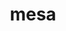 ---
title: "mesa"
layout: cache
categories: [package, develop]
meta: {"compilers": ["gcc@11.1.0", "gcc@11.4.0", "gcc@13.2.0", "gcc@9.4.0"], "num_specs": 162, "num_specs_by_stack": {"data-vis-sdk": 11, "e4s": 75, "e4s-neoverse_v1": 4, "e4s-power": 2, "e4s-rocm-external": 12, "gpu-tests": 26, "hep": 20, "ml-linux-x86_64-rocm": 12, "root": 162}, "oss": ["ubuntu20.04", "ubuntu22.04", "ubuntu24.04"], "platforms": ["linux"], "stacks": ["data-vis-sdk", "e4s", "e4s-neoverse_v1", "e4s-power", "e4s-rocm-external", "gpu-tests", "hep", "ml-linux-x86_64-rocm", "root"], "targets": ["neoverse_v1", "ppc64le", "x86_64_v3"], "versions": ["23.0.3", "23.3.6"]}
spec_details: [{"compiler": "gcc@11.1.0", "hash": "2dksmtqzoqvvlcnvwg6pcycxo4dpawed", "os": "ubuntu20.04", "platform": "linux", "size": "-", "stacks": ["data-vis-sdk", "root"], "target": "x86_64_v3", "variants": ["build_system=meson", "buildtype=release", "default_library:=shared", "+glx", "+llvm", "+opengl", "~opengles", "+osmesa", "~strip"], "versions": ["23.3.6"]}, {"compiler": "gcc@11.1.0", "hash": "2nfpmyorpywszcsb2agw4vjuqo5rw25h", "os": "ubuntu20.04", "platform": "linux", "size": "-", "stacks": ["gpu-tests", "root"], "target": "x86_64_v3", "variants": ["build_system=meson", "buildtype=release", "default_library:=shared", "+glx", "+llvm", "+opengl", "~opengles", "+osmesa", "~strip"], "versions": ["23.0.3"]}, {"compiler": "gcc@11.4.0", "hash": "2npkddomy5o4rzupnedbgs5v3d2wwvl2", "os": "ubuntu22.04", "platform": "linux", "size": "-", "stacks": ["e4s-neoverse_v1", "root"], "target": "neoverse_v1", "variants": ["build_system=meson", "buildtype=release", "default_library:=shared", "+glx", "+llvm", "+opengl", "~opengles", "+osmesa", "~strip"], "versions": ["23.3.6"]}, {"compiler": "gcc@11.4.0", "hash": "2ri6boo5fe3g7csswwkenhifaevzaxet", "os": "ubuntu22.04", "platform": "linux", "size": "-", "stacks": ["hep", "root"], "target": "x86_64_v3", "variants": ["build_system=meson", "buildtype=release", "default_library:=shared", "+glx", "+llvm", "+opengl", "~opengles", "+osmesa", "~strip"], "versions": ["23.3.6"]}, {"compiler": "gcc@11.4.0", "hash": "2uoocgmvlm5sbstsi5qc7uhuzbn7hwqj", "os": "ubuntu22.04", "platform": "linux", "size": "-", "stacks": ["e4s", "root"], "target": "x86_64_v3", "variants": ["build_system=meson", "buildtype=release", "default_library:=shared", "+glx", "+llvm", "+opengl", "~opengles", "+osmesa", "~strip"], "versions": ["23.3.6"]}, {"compiler": "gcc@11.4.0", "hash": "2vkofgsv2475otpqvap3yjjy23tnbvvq", "os": "ubuntu22.04", "platform": "linux", "size": "-", "stacks": ["e4s-neoverse_v1", "root"], "target": "neoverse_v1", "variants": ["build_system=meson", "buildtype=release", "default_library:=shared", "+glx", "+llvm", "+opengl", "~opengles", "+osmesa", "~strip"], "versions": ["23.3.6"]}, {"compiler": "gcc@11.4.0", "hash": "35xzharfhqupcwjdcq7n3p7g7kslo3ei", "os": "ubuntu22.04", "platform": "linux", "size": "-", "stacks": ["e4s", "root"], "target": "x86_64_v3", "variants": ["build_system=meson", "buildtype=release", "default_library:=shared", "+glx", "+llvm", "+opengl", "~opengles", "+osmesa", "~strip"], "versions": ["23.3.6"]}, {"compiler": "gcc@13.2.0", "hash": "3axen3fh53gxbr3oisukbvlqqmspe3yw", "os": "ubuntu24.04", "platform": "linux", "size": "-", "stacks": ["ml-linux-x86_64-rocm", "root"], "target": "x86_64_v3", "variants": ["build_system=meson", "buildtype=release", "default_library:=shared", "+glx", "+llvm", "+opengl", "~opengles", "+osmesa", "~strip"], "versions": ["23.3.6"]}, {"compiler": "gcc@11.4.0", "hash": "3b4ecsecwvalpz2hbhpg5rgpvrqdafib", "os": "ubuntu22.04", "platform": "linux", "size": "-", "stacks": ["e4s", "root"], "target": "x86_64_v3", "variants": ["build_system=meson", "buildtype=release", "default_library:=shared", "+glx", "+llvm", "+opengl", "~opengles", "+osmesa", "~strip"], "versions": ["23.3.6"]}, {"compiler": "gcc@11.4.0", "hash": "3gunzm3oqywhc5d4yaypr4dnoeaff7au", "os": "ubuntu22.04", "platform": "linux", "size": "-", "stacks": ["e4s-rocm-external", "root"], "target": "x86_64_v3", "variants": ["build_system=meson", "buildtype=release", "default_library:=shared", "+glx", "+llvm", "+opengl", "~opengles", "+osmesa", "~strip"], "versions": ["23.3.6"]}, {"compiler": "gcc@11.4.0", "hash": "3r7drrvy7t53ugp5uqn32biii37rulnf", "os": "ubuntu22.04", "platform": "linux", "size": "-", "stacks": ["e4s", "root"], "target": "x86_64_v3", "variants": ["build_system=meson", "buildtype=release", "default_library:=shared", "+glx", "+llvm", "+opengl", "~opengles", "+osmesa", "~strip"], "versions": ["23.3.6"]}, {"compiler": "gcc@11.4.0", "hash": "3ukioaucnmx74z3ypmtw343zjuns7f55", "os": "ubuntu22.04", "platform": "linux", "size": "-", "stacks": ["e4s", "root"], "target": "x86_64_v3", "variants": ["build_system=meson", "buildtype=release", "default_library:=shared", "+glx", "+llvm", "+opengl", "~opengles", "+osmesa", "~strip"], "versions": ["23.3.6"]}, {"compiler": "gcc@11.4.0", "hash": "3wyywkmqkirw4vxukkn7h5azefw3nhap", "os": "ubuntu22.04", "platform": "linux", "size": "-", "stacks": ["e4s", "root"], "target": "x86_64_v3", "variants": ["build_system=meson", "buildtype=release", "default_library:=shared", "+glx", "+llvm", "+opengl", "~opengles", "+osmesa", "~strip"], "versions": ["23.3.6"]}, {"compiler": "gcc@11.1.0", "hash": "4aoxnvv5jg75udueq4puhrb4qcfexl62", "os": "ubuntu20.04", "platform": "linux", "size": "-", "stacks": ["data-vis-sdk", "root"], "target": "x86_64_v3", "variants": ["build_system=meson", "buildtype=release", "default_library:=shared", "+glx", "+llvm", "+opengl", "~opengles", "+osmesa", "~strip"], "versions": ["23.3.6"]}, {"compiler": "gcc@11.4.0", "hash": "4gmonm5ipa6zdhzyx6ulyohekqfv3mjx", "os": "ubuntu22.04", "platform": "linux", "size": "-", "stacks": ["e4s", "root"], "target": "x86_64_v3", "variants": ["build_system=meson", "buildtype=release", "default_library:=shared", "+glx", "+llvm", "+opengl", "~opengles", "+osmesa", "~strip"], "versions": ["23.3.6"]}, {"compiler": "gcc@11.1.0", "hash": "4hx6uratocx57avsztrkczr4rz4qe3g7", "os": "ubuntu20.04", "platform": "linux", "size": "-", "stacks": ["gpu-tests", "root"], "target": "x86_64_v3", "variants": ["build_system=meson", "buildtype=release", "default_library:=shared", "+glx", "+llvm", "+opengl", "~opengles", "+osmesa", "~strip"], "versions": ["23.0.3"]}, {"compiler": "gcc@13.2.0", "hash": "4ka5cclxgzhnlcjhezjxndvxmnrgpp6k", "os": "ubuntu24.04", "platform": "linux", "size": "-", "stacks": ["ml-linux-x86_64-rocm", "root"], "target": "x86_64_v3", "variants": ["build_system=meson", "buildtype=release", "default_library:=shared", "+glx", "+llvm", "+opengl", "~opengles", "+osmesa", "~strip"], "versions": ["23.3.6"]}, {"compiler": "gcc@11.1.0", "hash": "4t3p5jhoy7n5b2pkyachxuk6ac3kwuxw", "os": "ubuntu20.04", "platform": "linux", "size": "-", "stacks": ["data-vis-sdk", "root"], "target": "x86_64_v3", "variants": ["build_system=meson", "buildtype=release", "default_library:=shared", "+glx", "+llvm", "+opengl", "~opengles", "+osmesa", "~strip"], "versions": ["23.3.6"]}, {"compiler": "gcc@11.4.0", "hash": "4yu3qst4ki4selsza6oza6j4vkkwidpt", "os": "ubuntu22.04", "platform": "linux", "size": "-", "stacks": ["hep", "root"], "target": "x86_64_v3", "variants": ["build_system=meson", "buildtype=release", "default_library:=shared", "+glx", "+llvm", "+opengl", "~opengles", "+osmesa", "~strip"], "versions": ["23.3.6"]}, {"compiler": "gcc@13.2.0", "hash": "5564d3tgnisjs65mujtzyhhngygrajy5", "os": "ubuntu24.04", "platform": "linux", "size": "-", "stacks": ["ml-linux-x86_64-rocm", "root"], "target": "x86_64_v3", "variants": ["build_system=meson", "buildtype=release", "default_library:=shared", "+glx", "+llvm", "+opengl", "~opengles", "+osmesa", "~strip"], "versions": ["23.3.6"]}, {"compiler": "gcc@11.4.0", "hash": "56xfvmtm4bc4xa3lttdih3yxovhffk6n", "os": "ubuntu22.04", "platform": "linux", "size": "-", "stacks": ["hep", "root"], "target": "x86_64_v3", "variants": ["build_system=meson", "buildtype=release", "default_library:=shared", "+glx", "+llvm", "+opengl", "~opengles", "+osmesa", "~strip"], "versions": ["23.3.6"]}, {"compiler": "gcc@13.2.0", "hash": "63n4pv2ul6m2j4wv3jqhgxok6xkfmryw", "os": "ubuntu24.04", "platform": "linux", "size": "-", "stacks": ["ml-linux-x86_64-rocm", "root"], "target": "x86_64_v3", "variants": ["build_system=meson", "buildtype=release", "default_library:=shared", "+glx", "+llvm", "+opengl", "~opengles", "+osmesa", "~strip"], "versions": ["23.3.6"]}, {"compiler": "gcc@11.4.0", "hash": "6a2p53tedx56ohrs45em6n4dxuirgq7l", "os": "ubuntu22.04", "platform": "linux", "size": "-", "stacks": ["e4s", "root"], "target": "x86_64_v3", "variants": ["build_system=meson", "buildtype=release", "default_library:=shared", "+glx", "+llvm", "+opengl", "~opengles", "+osmesa", "~strip"], "versions": ["23.3.6"]}, {"compiler": "gcc@11.4.0", "hash": "6ixvvc6uuk7nmd5jdvt7lknltqwfav55", "os": "ubuntu22.04", "platform": "linux", "size": "-", "stacks": ["e4s", "root"], "target": "x86_64_v3", "variants": ["build_system=meson", "buildtype=release", "default_library:=shared", "+glx", "+llvm", "+opengl", "~opengles", "+osmesa", "~strip"], "versions": ["23.3.6"]}, {"compiler": "gcc@11.1.0", "hash": "6vs6equsj4smm24a236sdu5bjx4esiqy", "os": "ubuntu20.04", "platform": "linux", "size": "-", "stacks": ["gpu-tests", "root"], "target": "x86_64_v3", "variants": ["build_system=meson", "buildtype=release", "default_library:=shared", "+glx", "+llvm", "+opengl", "~opengles", "+osmesa", "~strip"], "versions": ["23.0.3"]}, {"compiler": "gcc@11.4.0", "hash": "6yh3mabcw632s7ncszfpvnns7a2klopw", "os": "ubuntu22.04", "platform": "linux", "size": "-", "stacks": ["e4s-rocm-external", "root"], "target": "x86_64_v3", "variants": ["build_system=meson", "buildtype=release", "default_library:=shared", "+glx", "+llvm", "+opengl", "~opengles", "+osmesa", "~strip"], "versions": ["23.3.6"]}, {"compiler": "gcc@11.4.0", "hash": "75aebvzfbfumejzzm3crd52l6mbzbsou", "os": "ubuntu22.04", "platform": "linux", "size": "-", "stacks": ["e4s", "root"], "target": "x86_64_v3", "variants": ["build_system=meson", "buildtype=release", "default_library:=shared", "+glx", "+llvm", "+opengl", "~opengles", "+osmesa", "~strip"], "versions": ["23.3.6"]}, {"compiler": "gcc@11.4.0", "hash": "7dwip3jou4bumv5hjpntgdubcasgezj6", "os": "ubuntu22.04", "platform": "linux", "size": "-", "stacks": ["e4s", "root"], "target": "x86_64_v3", "variants": ["build_system=meson", "buildtype=release", "default_library:=shared", "+glx", "+llvm", "+opengl", "~opengles", "+osmesa", "~strip"], "versions": ["23.3.6"]}, {"compiler": "gcc@11.4.0", "hash": "7hggvro43swvit72mdavnurat3r4l4oj", "os": "ubuntu22.04", "platform": "linux", "size": "-", "stacks": ["e4s", "root"], "target": "x86_64_v3", "variants": ["build_system=meson", "buildtype=release", "default_library:=shared", "+glx", "+llvm", "+opengl", "~opengles", "+osmesa", "~strip"], "versions": ["23.3.6"]}, {"compiler": "gcc@11.4.0", "hash": "7le5iborfgvkw2jdsb5uisjkutjwszjf", "os": "ubuntu22.04", "platform": "linux", "size": "-", "stacks": ["e4s", "root"], "target": "x86_64_v3", "variants": ["build_system=meson", "buildtype=release", "default_library:=shared", "+glx", "+llvm", "+opengl", "~opengles", "+osmesa", "~strip"], "versions": ["23.3.6"]}, {"compiler": "gcc@11.4.0", "hash": "7m5szckntshlgp7ofpapqnsdoatq2fph", "os": "ubuntu22.04", "platform": "linux", "size": "-", "stacks": ["e4s", "root"], "target": "x86_64_v3", "variants": ["build_system=meson", "buildtype=release", "default_library:=shared", "+glx", "+llvm", "+opengl", "~opengles", "+osmesa", "~strip"], "versions": ["23.3.6"]}, {"compiler": "gcc@11.4.0", "hash": "7m6l4znbz65j23f6v363mxvt4h4uw6ta", "os": "ubuntu22.04", "platform": "linux", "size": "-", "stacks": ["e4s", "root"], "target": "x86_64_v3", "variants": ["build_system=meson", "buildtype=release", "default_library:=shared", "+glx", "+llvm", "+opengl", "~opengles", "+osmesa", "~strip"], "versions": ["23.3.6"]}, {"compiler": "gcc@11.4.0", "hash": "a4t4up6pwwajrz2me2pmlvrkd4lcslp4", "os": "ubuntu22.04", "platform": "linux", "size": "-", "stacks": ["e4s", "root"], "target": "x86_64_v3", "variants": ["build_system=meson", "buildtype=release", "default_library:=shared", "+glx", "+llvm", "+opengl", "~opengles", "+osmesa", "~strip"], "versions": ["23.3.6"]}, {"compiler": "gcc@11.1.0", "hash": "adhybw3plnr5apzlykl7cduhj3bmo7fu", "os": "ubuntu20.04", "platform": "linux", "size": "-", "stacks": ["gpu-tests", "root"], "target": "x86_64_v3", "variants": ["build_system=meson", "buildtype=release", "default_library:=shared", "+glx", "+llvm", "+opengl", "~opengles", "+osmesa", "~strip"], "versions": ["23.0.3"]}, {"compiler": "gcc@11.4.0", "hash": "awktolxa4sh6cbccw4zct7zlr2t7wtqe", "os": "ubuntu22.04", "platform": "linux", "size": "-", "stacks": ["e4s", "root"], "target": "x86_64_v3", "variants": ["build_system=meson", "buildtype=release", "default_library:=shared", "+glx", "+llvm", "+opengl", "~opengles", "+osmesa", "~strip"], "versions": ["23.3.6"]}, {"compiler": "gcc@11.4.0", "hash": "axae43ehzrzsp5bazvyc3vjfvzmb3nz6", "os": "ubuntu22.04", "platform": "linux", "size": "-", "stacks": ["e4s", "root"], "target": "x86_64_v3", "variants": ["build_system=meson", "buildtype=release", "default_library:=shared", "+glx", "+llvm", "+opengl", "~opengles", "+osmesa", "~strip"], "versions": ["23.3.6"]}, {"compiler": "gcc@11.4.0", "hash": "bkt66xqwvea57bdcbdbr4lyaumhjzl7q", "os": "ubuntu22.04", "platform": "linux", "size": "-", "stacks": ["e4s", "root"], "target": "x86_64_v3", "variants": ["build_system=meson", "buildtype=release", "default_library:=shared", "+glx", "+llvm", "+opengl", "~opengles", "+osmesa", "~strip"], "versions": ["23.3.6"]}, {"compiler": "gcc@11.4.0", "hash": "bqluo4xiabl5qre7rqo5ciebmg2m2pkz", "os": "ubuntu22.04", "platform": "linux", "size": "-", "stacks": ["hep", "root"], "target": "x86_64_v3", "variants": ["build_system=meson", "buildtype=release", "default_library:=shared", "+glx", "+llvm", "+opengl", "~opengles", "+osmesa", "~strip"], "versions": ["23.3.6"]}, {"compiler": "gcc@11.4.0", "hash": "bvw7mj2nnezv2vqpk63emcfezneitz2q", "os": "ubuntu22.04", "platform": "linux", "size": "-", "stacks": ["hep", "root"], "target": "x86_64_v3", "variants": ["build_system=meson", "buildtype=release", "default_library:=shared", "+glx", "+llvm", "+opengl", "~opengles", "+osmesa", "~strip"], "versions": ["23.3.6"]}, {"compiler": "gcc@11.4.0", "hash": "c5vabon3y3kuuiv5hkozgjiwlwwcoj6a", "os": "ubuntu22.04", "platform": "linux", "size": "-", "stacks": ["e4s", "root"], "target": "x86_64_v3", "variants": ["build_system=meson", "buildtype=release", "default_library:=shared", "+glx", "+llvm", "+opengl", "~opengles", "+osmesa", "~strip"], "versions": ["23.3.6"]}, {"compiler": "gcc@11.4.0", "hash": "crg3niehvznj5bjmi3zoizaljya532pm", "os": "ubuntu22.04", "platform": "linux", "size": "-", "stacks": ["hep", "root"], "target": "x86_64_v3", "variants": ["build_system=meson", "buildtype=release", "default_library:=shared", "+glx", "+llvm", "+opengl", "~opengles", "+osmesa", "~strip"], "versions": ["23.3.6"]}, {"compiler": "gcc@11.4.0", "hash": "cvioidaenbvezq2vtlhif6ruymxhlcrq", "os": "ubuntu22.04", "platform": "linux", "size": "-", "stacks": ["e4s", "root"], "target": "x86_64_v3", "variants": ["build_system=meson", "buildtype=release", "default_library:=shared", "+glx", "+llvm", "+opengl", "~opengles", "+osmesa", "~strip"], "versions": ["23.3.6"]}, {"compiler": "gcc@11.4.0", "hash": "czc6xmuob5tdoqtbjb4h3hwaprnultqr", "os": "ubuntu22.04", "platform": "linux", "size": "-", "stacks": ["e4s", "root"], "target": "x86_64_v3", "variants": ["build_system=meson", "buildtype=release", "default_library:=shared", "+glx", "+llvm", "+opengl", "~opengles", "+osmesa", "~strip"], "versions": ["23.3.6"]}, {"compiler": "gcc@9.4.0", "hash": "d5cgdpjm4esjveyi3wrrpij55demf5vv", "os": "ubuntu20.04", "platform": "linux", "size": "-", "stacks": ["e4s-power", "root"], "target": "ppc64le", "variants": ["build_system=meson", "buildtype=release", "default_library:=shared", "+glx", "+llvm", "+opengl", "~opengles", "+osmesa", "~strip"], "versions": ["23.3.6"]}, {"compiler": "gcc@11.4.0", "hash": "d6ebpkn4mlz43d64jlx53didqde2og7q", "os": "ubuntu22.04", "platform": "linux", "size": "-", "stacks": ["e4s", "root"], "target": "x86_64_v3", "variants": ["build_system=meson", "buildtype=release", "default_library:=shared", "+glx", "+llvm", "+opengl", "~opengles", "+osmesa", "~strip"], "versions": ["23.3.6"]}, {"compiler": "gcc@11.1.0", "hash": "d7p2ktrcskjxwj2kji7hdwhkpjl6huzo", "os": "ubuntu20.04", "platform": "linux", "size": "-", "stacks": ["gpu-tests", "root"], "target": "x86_64_v3", "variants": ["build_system=meson", "buildtype=release", "default_library:=shared", "+glx", "+llvm", "+opengl", "~opengles", "+osmesa", "~strip"], "versions": ["23.0.3"]}, {"compiler": "gcc@11.4.0", "hash": "dc47ktsgtux3z4zio3xou6bxuncwmokx", "os": "ubuntu22.04", "platform": "linux", "size": "-", "stacks": ["e4s", "root"], "target": "x86_64_v3", "variants": ["build_system=meson", "buildtype=release", "default_library:=shared", "+glx", "+llvm", "+opengl", "~opengles", "+osmesa", "~strip"], "versions": ["23.3.6"]}, {"compiler": "gcc@11.4.0", "hash": "djrmemhe654wz5zu2qjmcdphheohid2a", "os": "ubuntu22.04", "platform": "linux", "size": "-", "stacks": ["hep", "root"], "target": "x86_64_v3", "variants": ["build_system=meson", "buildtype=release", "default_library:=shared", "+glx", "+llvm", "+opengl", "~opengles", "+osmesa", "~strip"], "versions": ["23.3.6"]}, {"compiler": "gcc@11.4.0", "hash": "dkdmdm4bbmm4svmm3porxd7s3cy7grwo", "os": "ubuntu22.04", "platform": "linux", "size": "-", "stacks": ["e4s", "root"], "target": "x86_64_v3", "variants": ["build_system=meson", "buildtype=release", "default_library:=shared", "+glx", "+llvm", "+opengl", "~opengles", "+osmesa", "~strip"], "versions": ["23.3.6"]}, {"compiler": "gcc@11.4.0", "hash": "dnzktfm7jy2cgeykb7hnrnoxrlccavvr", "os": "ubuntu22.04", "platform": "linux", "size": "-", "stacks": ["e4s", "root"], "target": "x86_64_v3", "variants": ["build_system=meson", "buildtype=release", "default_library:=shared", "+glx", "+llvm", "+opengl", "~opengles", "+osmesa", "~strip"], "versions": ["23.3.6"]}, {"compiler": "gcc@11.4.0", "hash": "dz3kmltdrqbldieqyisiogwjd7i76mha", "os": "ubuntu22.04", "platform": "linux", "size": "-", "stacks": ["hep", "root"], "target": "x86_64_v3", "variants": ["build_system=meson", "buildtype=release", "default_library:=shared", "+glx", "+llvm", "+opengl", "~opengles", "+osmesa", "~strip"], "versions": ["23.3.6"]}, {"compiler": "gcc@11.1.0", "hash": "e5ewbsdg4im7etu6uw3sr47xwtw3lpgh", "os": "ubuntu20.04", "platform": "linux", "size": "-", "stacks": ["gpu-tests", "root"], "target": "x86_64_v3", "variants": ["build_system=meson", "buildtype=release", "default_library:=shared", "+glx", "+llvm", "+opengl", "~opengles", "+osmesa", "~strip"], "versions": ["23.0.3"]}, {"compiler": "gcc@11.1.0", "hash": "ebweirz42ufuax5sbp4ywohotxpfeufs", "os": "ubuntu20.04", "platform": "linux", "size": "-", "stacks": ["gpu-tests", "root"], "target": "x86_64_v3", "variants": ["build_system=meson", "buildtype=release", "default_library:=shared", "+glx", "+llvm", "+opengl", "~opengles", "+osmesa", "~strip"], "versions": ["23.0.3"]}, {"compiler": "gcc@11.4.0", "hash": "eiomswdstd6mufyfqpv4bmvqjwpte74u", "os": "ubuntu22.04", "platform": "linux", "size": "-", "stacks": ["hep", "root"], "target": "x86_64_v3", "variants": ["build_system=meson", "buildtype=release", "default_library:=shared", "+glx", "+llvm", "+opengl", "~opengles", "+osmesa", "~strip"], "versions": ["23.3.6"]}, {"compiler": "gcc@11.4.0", "hash": "erdtiao2ppn7kgwya7f5kfl3igxg263p", "os": "ubuntu22.04", "platform": "linux", "size": "-", "stacks": ["hep", "root"], "target": "x86_64_v3", "variants": ["build_system=meson", "buildtype=release", "default_library:=shared", "+glx", "+llvm", "+opengl", "~opengles", "+osmesa", "~strip"], "versions": ["23.3.6"]}, {"compiler": "gcc@11.1.0", "hash": "fal3bns7ooks6spbg6ogvunmpaj6tfkv", "os": "ubuntu20.04", "platform": "linux", "size": "-", "stacks": ["gpu-tests", "root"], "target": "x86_64_v3", "variants": ["build_system=meson", "buildtype=release", "default_library:=shared", "+glx", "+llvm", "+opengl", "~opengles", "+osmesa", "~strip"], "versions": ["23.0.3"]}, {"compiler": "gcc@11.4.0", "hash": "fu25ebii4vrm2mtj46bremgzathpixj2", "os": "ubuntu22.04", "platform": "linux", "size": "-", "stacks": ["e4s", "root"], "target": "x86_64_v3", "variants": ["build_system=meson", "buildtype=release", "default_library:=shared", "+glx", "+llvm", "+opengl", "~opengles", "+osmesa", "~strip"], "versions": ["23.3.6"]}, {"compiler": "gcc@11.4.0", "hash": "fxey776ezblyb7o7jrlrl5lh33dyp3lw", "os": "ubuntu22.04", "platform": "linux", "size": "-", "stacks": ["hep", "root"], "target": "x86_64_v3", "variants": ["build_system=meson", "buildtype=release", "default_library:=shared", "+glx", "+llvm", "+opengl", "~opengles", "+osmesa", "~strip"], "versions": ["23.3.6"]}, {"compiler": "gcc@11.4.0", "hash": "fxfkemuih56crkxtohtuwrjgw6r7los2", "os": "ubuntu22.04", "platform": "linux", "size": "-", "stacks": ["e4s", "root"], "target": "x86_64_v3", "variants": ["build_system=meson", "buildtype=release", "default_library:=shared", "+glx", "+llvm", "+opengl", "~opengles", "+osmesa", "~strip"], "versions": ["23.3.6"]}, {"compiler": "gcc@11.1.0", "hash": "gmg2i5vqvwkkkn5vzdofknroffgo7cy2", "os": "ubuntu20.04", "platform": "linux", "size": "-", "stacks": ["gpu-tests", "root"], "target": "x86_64_v3", "variants": ["build_system=meson", "buildtype=release", "default_library:=shared", "+glx", "+llvm", "+opengl", "~opengles", "+osmesa", "~strip"], "versions": ["23.0.3"]}, {"compiler": "gcc@11.4.0", "hash": "gnen3ccplcoivgosltkfiu6kgtaigz7n", "os": "ubuntu22.04", "platform": "linux", "size": "-", "stacks": ["e4s", "root"], "target": "x86_64_v3", "variants": ["build_system=meson", "buildtype=release", "default_library:=shared", "+glx", "+llvm", "+opengl", "~opengles", "+osmesa", "~strip"], "versions": ["23.3.6"]}, {"compiler": "gcc@11.4.0", "hash": "hcqollvws7dfj6i2wrn5zfp2zuvyhbm4", "os": "ubuntu22.04", "platform": "linux", "size": "-", "stacks": ["e4s", "root"], "target": "x86_64_v3", "variants": ["build_system=meson", "buildtype=release", "default_library:=shared", "+glx", "+llvm", "+opengl", "~opengles", "+osmesa", "~strip"], "versions": ["23.3.6"]}, {"compiler": "gcc@11.4.0", "hash": "hdanw6fxyrfbqg6ounmgjl3ko6ee7unn", "os": "ubuntu22.04", "platform": "linux", "size": "-", "stacks": ["e4s", "root"], "target": "x86_64_v3", "variants": ["build_system=meson", "buildtype=release", "default_library:=shared", "+glx", "+llvm", "+opengl", "~opengles", "+osmesa", "~strip"], "versions": ["23.3.6"]}, {"compiler": "gcc@11.4.0", "hash": "hghjwev3qupgpiotc6y57uozpouewerz", "os": "ubuntu22.04", "platform": "linux", "size": "-", "stacks": ["e4s", "root"], "target": "x86_64_v3", "variants": ["build_system=meson", "buildtype=release", "default_library:=shared", "+glx", "+llvm", "+opengl", "~opengles", "+osmesa", "~strip"], "versions": ["23.3.6"]}, {"compiler": "gcc@11.1.0", "hash": "hhhrvmobrmnxjafiwtyl5ycutrudv6jy", "os": "ubuntu20.04", "platform": "linux", "size": "-", "stacks": ["data-vis-sdk", "root"], "target": "x86_64_v3", "variants": ["build_system=meson", "buildtype=release", "default_library:=shared", "+glx", "+llvm", "+opengl", "~opengles", "+osmesa", "~strip"], "versions": ["23.3.6"]}, {"compiler": "gcc@11.4.0", "hash": "hksfdk6u7l5ckzzi6vzlddzos6637nf6", "os": "ubuntu22.04", "platform": "linux", "size": "-", "stacks": ["e4s", "root"], "target": "x86_64_v3", "variants": ["build_system=meson", "buildtype=release", "default_library:=shared", "+glx", "+llvm", "+opengl", "~opengles", "+osmesa", "~strip"], "versions": ["23.3.6"]}, {"compiler": "gcc@13.2.0", "hash": "hxfimfwoi775xeplhumxhnvtq3frxrj7", "os": "ubuntu24.04", "platform": "linux", "size": "-", "stacks": ["ml-linux-x86_64-rocm", "root"], "target": "x86_64_v3", "variants": ["build_system=meson", "buildtype=release", "default_library:=shared", "+glx", "+llvm", "+opengl", "~opengles", "+osmesa", "~strip"], "versions": ["23.3.6"]}, {"compiler": "gcc@11.1.0", "hash": "hzxkvlc7kespohomdcfvouzo4aemtgdy", "os": "ubuntu20.04", "platform": "linux", "size": "-", "stacks": ["gpu-tests", "root"], "target": "x86_64_v3", "variants": ["build_system=meson", "buildtype=release", "default_library:=shared", "+glx", "+llvm", "+opengl", "~opengles", "+osmesa", "~strip"], "versions": ["23.0.3"]}, {"compiler": "gcc@13.2.0", "hash": "i7vmvbhs2qzfjdgwoizsxlujqx35k2ol", "os": "ubuntu24.04", "platform": "linux", "size": "-", "stacks": ["ml-linux-x86_64-rocm", "root"], "target": "x86_64_v3", "variants": ["build_system=meson", "buildtype=release", "default_library:=shared", "+glx", "+llvm", "+opengl", "~opengles", "+osmesa", "~strip"], "versions": ["23.3.6"]}, {"compiler": "gcc@11.1.0", "hash": "ielmcfpsyas43a47cq3w3dwncg2bsank", "os": "ubuntu20.04", "platform": "linux", "size": "-", "stacks": ["data-vis-sdk", "root"], "target": "x86_64_v3", "variants": ["build_system=meson", "buildtype=release", "default_library:=shared", "+glx", "+llvm", "+opengl", "~opengles", "+osmesa", "~strip"], "versions": ["23.3.6"]}, {"compiler": "gcc@11.4.0", "hash": "ifmuciw44eyj6dcl3ersop6nyur4kf4l", "os": "ubuntu22.04", "platform": "linux", "size": "-", "stacks": ["e4s-rocm-external", "root"], "target": "x86_64_v3", "variants": ["build_system=meson", "buildtype=release", "default_library:=shared", "+glx", "+llvm", "+opengl", "~opengles", "+osmesa", "~strip"], "versions": ["23.3.6"]}, {"compiler": "gcc@11.4.0", "hash": "ifr2uah5wncclpyp3fdbpeczyr5pw6u5", "os": "ubuntu22.04", "platform": "linux", "size": "-", "stacks": ["e4s", "root"], "target": "x86_64_v3", "variants": ["build_system=meson", "buildtype=release", "default_library:=shared", "+glx", "+llvm", "+opengl", "~opengles", "+osmesa", "~strip"], "versions": ["23.3.6"]}, {"compiler": "gcc@11.4.0", "hash": "ih6ewwr55vjslwn5yxo6rlv2qwel56gq", "os": "ubuntu22.04", "platform": "linux", "size": "-", "stacks": ["e4s", "root"], "target": "x86_64_v3", "variants": ["build_system=meson", "buildtype=release", "default_library:=shared", "+glx", "+llvm", "+opengl", "~opengles", "+osmesa", "~strip"], "versions": ["23.3.6"]}, {"compiler": "gcc@11.4.0", "hash": "iq4dxv7p5tngppgfznkiel7daxc7ua5k", "os": "ubuntu22.04", "platform": "linux", "size": "-", "stacks": ["hep", "root"], "target": "x86_64_v3", "variants": ["build_system=meson", "buildtype=release", "default_library:=shared", "+glx", "+llvm", "+opengl", "~opengles", "+osmesa", "~strip"], "versions": ["23.3.6"]}, {"compiler": "gcc@11.4.0", "hash": "iz7mejgv34w6f4rgvhhybz2xnmawgcej", "os": "ubuntu22.04", "platform": "linux", "size": "-", "stacks": ["e4s", "root"], "target": "x86_64_v3", "variants": ["build_system=meson", "buildtype=release", "default_library:=shared", "+glx", "+llvm", "+opengl", "~opengles", "+osmesa", "~strip"], "versions": ["23.3.6"]}, {"compiler": "gcc@11.1.0", "hash": "j2eoojwbpqpq5vfhu3zqi6lrkpd6hams", "os": "ubuntu20.04", "platform": "linux", "size": "-", "stacks": ["gpu-tests", "root"], "target": "x86_64_v3", "variants": ["build_system=meson", "buildtype=release", "default_library:=shared", "+glx", "+llvm", "+opengl", "~opengles", "+osmesa", "~strip"], "versions": ["23.0.3"]}, {"compiler": "gcc@11.4.0", "hash": "jb2wm63rukqp3xtcecfh4i3y2ufsd2u6", "os": "ubuntu22.04", "platform": "linux", "size": "-", "stacks": ["hep", "root"], "target": "x86_64_v3", "variants": ["build_system=meson", "buildtype=release", "default_library:=shared", "+glx", "+llvm", "+opengl", "~opengles", "+osmesa", "~strip"], "versions": ["23.3.6"]}, {"compiler": "gcc@11.4.0", "hash": "jewlhbar4a3r4rekhct6vpjbujgmowmq", "os": "ubuntu22.04", "platform": "linux", "size": "-", "stacks": ["e4s", "root"], "target": "x86_64_v3", "variants": ["build_system=meson", "buildtype=release", "default_library:=shared", "+glx", "+llvm", "+opengl", "~opengles", "+osmesa", "~strip"], "versions": ["23.3.6"]}, {"compiler": "gcc@13.2.0", "hash": "jgeis65r2h4cisiimle3oz7fupzr6duz", "os": "ubuntu24.04", "platform": "linux", "size": "-", "stacks": ["ml-linux-x86_64-rocm", "root"], "target": "x86_64_v3", "variants": ["build_system=meson", "buildtype=release", "default_library:=shared", "+glx", "+llvm", "+opengl", "~opengles", "+osmesa", "~strip"], "versions": ["23.3.6"]}, {"compiler": "gcc@11.4.0", "hash": "jhijeozj4shon4z7jrukydx6vur5poyy", "os": "ubuntu22.04", "platform": "linux", "size": "-", "stacks": ["hep", "root"], "target": "x86_64_v3", "variants": ["build_system=meson", "buildtype=release", "default_library:=shared", "+glx", "+llvm", "+opengl", "~opengles", "+osmesa", "~strip"], "versions": ["23.3.6"]}, {"compiler": "gcc@11.4.0", "hash": "jz554qvunrrz23imvptdx2eknbyg3bd6", "os": "ubuntu22.04", "platform": "linux", "size": "-", "stacks": ["e4s", "root"], "target": "x86_64_v3", "variants": ["build_system=meson", "buildtype=release", "default_library:=shared", "+glx", "+llvm", "+opengl", "~opengles", "+osmesa", "~strip"], "versions": ["23.3.6"]}, {"compiler": "gcc@11.4.0", "hash": "kjzknw4cnl7ahsbet2o4l4ztpymudrvh", "os": "ubuntu22.04", "platform": "linux", "size": "-", "stacks": ["e4s", "root"], "target": "x86_64_v3", "variants": ["build_system=meson", "buildtype=release", "default_library:=shared", "+glx", "+llvm", "+opengl", "~opengles", "+osmesa", "~strip"], "versions": ["23.3.6"]}, {"compiler": "gcc@13.2.0", "hash": "knjiy66ufkvi3dmihrtq44zbgax5gjmi", "os": "ubuntu24.04", "platform": "linux", "size": "-", "stacks": ["ml-linux-x86_64-rocm", "root"], "target": "x86_64_v3", "variants": ["build_system=meson", "buildtype=release", "default_library:=shared", "+glx", "+llvm", "+opengl", "~opengles", "+osmesa", "~strip"], "versions": ["23.3.6"]}, {"compiler": "gcc@9.4.0", "hash": "ku2nlaxzvczvge47mvwxgl6mqc3qzde5", "os": "ubuntu20.04", "platform": "linux", "size": "-", "stacks": ["e4s-power", "root"], "target": "ppc64le", "variants": ["build_system=meson", "buildtype=release", "default_library:=shared", "+glx", "+llvm", "+opengl", "~opengles", "+osmesa", "~strip"], "versions": ["23.3.6"]}, {"compiler": "gcc@11.4.0", "hash": "kwegkvnknlwnucfytzxrsb7rhostbkx4", "os": "ubuntu22.04", "platform": "linux", "size": "-", "stacks": ["e4s", "root"], "target": "x86_64_v3", "variants": ["build_system=meson", "buildtype=release", "default_library:=shared", "+glx", "+llvm", "+opengl", "~opengles", "+osmesa", "~strip"], "versions": ["23.3.6"]}, {"compiler": "gcc@11.4.0", "hash": "lbythrrcotszhkfp6ro4cr6nsqlcmcsc", "os": "ubuntu22.04", "platform": "linux", "size": "-", "stacks": ["hep", "root"], "target": "x86_64_v3", "variants": ["build_system=meson", "buildtype=release", "default_library:=shared", "+glx", "+llvm", "+opengl", "~opengles", "+osmesa", "~strip"], "versions": ["23.3.6"]}, {"compiler": "gcc@11.4.0", "hash": "mbq2ztyoggv2sabqbyaacq5hfzohn5mq", "os": "ubuntu22.04", "platform": "linux", "size": "-", "stacks": ["e4s-neoverse_v1", "root"], "target": "neoverse_v1", "variants": ["build_system=meson", "buildtype=release", "default_library:=shared", "+glx", "+llvm", "+opengl", "~opengles", "+osmesa", "~strip"], "versions": ["23.3.6"]}, {"compiler": "gcc@11.1.0", "hash": "mkbvo5vexp6rar5gy6azdf3ayhumjr6w", "os": "ubuntu20.04", "platform": "linux", "size": "-", "stacks": ["gpu-tests", "root"], "target": "x86_64_v3", "variants": ["build_system=meson", "buildtype=release", "default_library:=shared", "+glx", "+llvm", "+opengl", "~opengles", "+osmesa", "~strip"], "versions": ["23.0.3"]}, {"compiler": "gcc@11.4.0", "hash": "mlpz7ofxfasdh5mkxs35xatqs5ctv7to", "os": "ubuntu22.04", "platform": "linux", "size": "-", "stacks": ["e4s", "root"], "target": "x86_64_v3", "variants": ["build_system=meson", "buildtype=release", "default_library:=shared", "+glx", "+llvm", "+opengl", "~opengles", "+osmesa", "~strip"], "versions": ["23.3.6"]}, {"compiler": "gcc@11.4.0", "hash": "mlq6ufbc7qfyfqdamdd7uswv2w4hsafo", "os": "ubuntu22.04", "platform": "linux", "size": "-", "stacks": ["e4s", "root"], "target": "x86_64_v3", "variants": ["build_system=meson", "buildtype=release", "default_library:=shared", "+glx", "+llvm", "+opengl", "~opengles", "+osmesa", "~strip"], "versions": ["23.3.6"]}, {"compiler": "gcc@11.1.0", "hash": "mnqcm6wrrwoc7xbmqirl2ypk3tvaq7lq", "os": "ubuntu20.04", "platform": "linux", "size": "-", "stacks": ["gpu-tests", "root"], "target": "x86_64_v3", "variants": ["build_system=meson", "buildtype=release", "default_library:=shared", "+glx", "+llvm", "+opengl", "~opengles", "+osmesa", "~strip"], "versions": ["23.0.3"]}, {"compiler": "gcc@11.4.0", "hash": "msm77ryhwrhqqarv3d5yjdvji7o67pfd", "os": "ubuntu22.04", "platform": "linux", "size": "-", "stacks": ["e4s-rocm-external", "root"], "target": "x86_64_v3", "variants": ["build_system=meson", "buildtype=release", "default_library:=shared", "+glx", "+llvm", "+opengl", "~opengles", "+osmesa", "~strip"], "versions": ["23.3.6"]}, {"compiler": "gcc@11.1.0", "hash": "mt7o22greb3hoynwwxeqyvb5lryhek6p", "os": "ubuntu20.04", "platform": "linux", "size": "-", "stacks": ["gpu-tests", "root"], "target": "x86_64_v3", "variants": ["build_system=meson", "buildtype=release", "default_library:=shared", "+glx", "+llvm", "+opengl", "~opengles", "+osmesa", "~strip"], "versions": ["23.0.3"]}, {"compiler": "gcc@11.1.0", "hash": "mzbejzixstfqt3qvpichppjv6ofjiz2s", "os": "ubuntu20.04", "platform": "linux", "size": "-", "stacks": ["data-vis-sdk", "root"], "target": "x86_64_v3", "variants": ["build_system=meson", "buildtype=release", "default_library:=shared", "+glx", "+llvm", "+opengl", "~opengles", "+osmesa", "~strip"], "versions": ["23.3.6"]}, {"compiler": "gcc@11.4.0", "hash": "n256q6upsjdhddnwfwr4xvwjhr3lb7kp", "os": "ubuntu22.04", "platform": "linux", "size": "-", "stacks": ["e4s", "root"], "target": "x86_64_v3", "variants": ["build_system=meson", "buildtype=release", "default_library:=shared", "+glx", "+llvm", "+opengl", "~opengles", "+osmesa", "~strip"], "versions": ["23.3.6"]}, {"compiler": "gcc@11.4.0", "hash": "n7ehgun5y77bbtva5ersbyxicvetywza", "os": "ubuntu22.04", "platform": "linux", "size": "-", "stacks": ["e4s", "root"], "target": "x86_64_v3", "variants": ["build_system=meson", "buildtype=release", "default_library:=shared", "+glx", "+llvm", "+opengl", "~opengles", "+osmesa", "~strip"], "versions": ["23.3.6"]}, {"compiler": "gcc@11.1.0", "hash": "naqyt7rvyaqwhsek7bxo3rt27jhw43h4", "os": "ubuntu20.04", "platform": "linux", "size": "-", "stacks": ["data-vis-sdk", "root"], "target": "x86_64_v3", "variants": ["build_system=meson", "buildtype=release", "default_library:=shared", "+glx", "+llvm", "+opengl", "~opengles", "+osmesa", "~strip"], "versions": ["23.3.6"]}, {"compiler": "gcc@11.4.0", "hash": "ndpx4ex66bhxu7lhp5szvtudig37govo", "os": "ubuntu22.04", "platform": "linux", "size": "-", "stacks": ["e4s", "root"], "target": "x86_64_v3", "variants": ["build_system=meson", "buildtype=release", "default_library:=shared", "+glx", "+llvm", "+opengl", "~opengles", "+osmesa", "~strip"], "versions": ["23.3.6"]}, {"compiler": "gcc@11.4.0", "hash": "nealboyr5hj7n3dhu23hlvhpklmiwlok", "os": "ubuntu22.04", "platform": "linux", "size": "-", "stacks": ["e4s-rocm-external", "root"], "target": "x86_64_v3", "variants": ["build_system=meson", "buildtype=release", "default_library:=shared", "+glx", "+llvm", "+opengl", "~opengles", "+osmesa", "~strip"], "versions": ["23.3.6"]}, {"compiler": "gcc@11.4.0", "hash": "nghhiz4vyhnob4ngwhmh3hgnuojb3upm", "os": "ubuntu22.04", "platform": "linux", "size": "-", "stacks": ["e4s", "root"], "target": "x86_64_v3", "variants": ["build_system=meson", "buildtype=release", "default_library:=shared", "+glx", "+llvm", "+opengl", "~opengles", "+osmesa", "~strip"], "versions": ["23.3.6"]}, {"compiler": "gcc@13.2.0", "hash": "nzufzu2geyosfrjakl7u4ik5xq7t4lsw", "os": "ubuntu24.04", "platform": "linux", "size": "-", "stacks": ["ml-linux-x86_64-rocm", "root"], "target": "x86_64_v3", "variants": ["build_system=meson", "buildtype=release", "default_library:=shared", "+glx", "+llvm", "+opengl", "~opengles", "+osmesa", "~strip"], "versions": ["23.3.6"]}, {"compiler": "gcc@13.2.0", "hash": "o4jr7oxf32sacnggtqyumbgf3nasq5h5", "os": "ubuntu24.04", "platform": "linux", "size": "-", "stacks": ["ml-linux-x86_64-rocm", "root"], "target": "x86_64_v3", "variants": ["build_system=meson", "buildtype=release", "default_library:=shared", "+glx", "+llvm", "+opengl", "~opengles", "+osmesa", "~strip"], "versions": ["23.3.6"]}, {"compiler": "gcc@11.4.0", "hash": "o4txdfisbjkd7emdbjfjuayxppa35chy", "os": "ubuntu22.04", "platform": "linux", "size": "-", "stacks": ["e4s", "root"], "target": "x86_64_v3", "variants": ["build_system=meson", "buildtype=release", "default_library:=shared", "+glx", "+llvm", "+opengl", "~opengles", "+osmesa", "~strip"], "versions": ["23.3.6"]}, {"compiler": "gcc@11.4.0", "hash": "oporrhxsr3v42qg6zzbzxcdqy4jraki5", "os": "ubuntu22.04", "platform": "linux", "size": "-", "stacks": ["e4s", "root"], "target": "x86_64_v3", "variants": ["build_system=meson", "buildtype=release", "default_library:=shared", "+glx", "+llvm", "+opengl", "~opengles", "+osmesa", "~strip"], "versions": ["23.3.6"]}, {"compiler": "gcc@11.4.0", "hash": "opzneomzgbw4c35ukgdwfupmorg4a2ll", "os": "ubuntu22.04", "platform": "linux", "size": "-", "stacks": ["hep", "root"], "target": "x86_64_v3", "variants": ["build_system=meson", "buildtype=release", "default_library:=shared", "+glx", "+llvm", "+opengl", "~opengles", "+osmesa", "~strip"], "versions": ["23.3.6"]}, {"compiler": "gcc@11.4.0", "hash": "ot6xptikq3v33eloym5urgkvokh4fkox", "os": "ubuntu22.04", "platform": "linux", "size": "-", "stacks": ["e4s", "root"], "target": "x86_64_v3", "variants": ["build_system=meson", "buildtype=release", "default_library:=shared", "+glx", "+llvm", "+opengl", "~opengles", "+osmesa", "~strip"], "versions": ["23.3.6"]}, {"compiler": "gcc@11.1.0", "hash": "paiujwd6vvjrjnmvfcu4oonswkyrzqxo", "os": "ubuntu20.04", "platform": "linux", "size": "-", "stacks": ["gpu-tests", "root"], "target": "x86_64_v3", "variants": ["build_system=meson", "buildtype=release", "default_library:=shared", "+glx", "+llvm", "+opengl", "~opengles", "+osmesa", "~strip"], "versions": ["23.0.3"]}, {"compiler": "gcc@11.4.0", "hash": "pcawjw5unvgnzzi2gf6suylgpz6er4xt", "os": "ubuntu22.04", "platform": "linux", "size": "-", "stacks": ["e4s", "root"], "target": "x86_64_v3", "variants": ["build_system=meson", "buildtype=release", "default_library:=shared", "+glx", "+llvm", "+opengl", "~opengles", "+osmesa", "~strip"], "versions": ["23.3.6"]}, {"compiler": "gcc@11.4.0", "hash": "pd2fmpjtkk3rpsi2rook5w2bzkzgk3up", "os": "ubuntu22.04", "platform": "linux", "size": "-", "stacks": ["e4s", "root"], "target": "x86_64_v3", "variants": ["build_system=meson", "buildtype=release", "default_library:=shared", "+glx", "+llvm", "+opengl", "~opengles", "+osmesa", "~strip"], "versions": ["23.3.6"]}, {"compiler": "gcc@11.4.0", "hash": "pdnoj2tawj7g4vvs265fuip4wribiq4x", "os": "ubuntu22.04", "platform": "linux", "size": "-", "stacks": ["e4s", "root"], "target": "x86_64_v3", "variants": ["build_system=meson", "buildtype=release", "default_library:=shared", "+glx", "+llvm", "+opengl", "~opengles", "+osmesa", "~strip"], "versions": ["23.3.6"]}, {"compiler": "gcc@11.4.0", "hash": "poqghufyh6zecacyw3xe53cvqylz4mjs", "os": "ubuntu22.04", "platform": "linux", "size": "-", "stacks": ["e4s", "root"], "target": "x86_64_v3", "variants": ["build_system=meson", "buildtype=release", "default_library:=shared", "+glx", "+llvm", "+opengl", "~opengles", "+osmesa", "~strip"], "versions": ["23.3.6"]}, {"compiler": "gcc@11.4.0", "hash": "pubt4rdpwi5wsgakarwuwb5mmxl3au5r", "os": "ubuntu22.04", "platform": "linux", "size": "-", "stacks": ["hep", "root"], "target": "x86_64_v3", "variants": ["build_system=meson", "buildtype=release", "default_library:=shared", "+glx", "+llvm", "+opengl", "~opengles", "+osmesa", "~strip"], "versions": ["23.3.6"]}, {"compiler": "gcc@11.4.0", "hash": "pvvufihza5mmtmjjkqjsn6w37xnko4ci", "os": "ubuntu22.04", "platform": "linux", "size": "-", "stacks": ["e4s", "root"], "target": "x86_64_v3", "variants": ["build_system=meson", "buildtype=release", "default_library:=shared", "+glx", "+llvm", "+opengl", "~opengles", "+osmesa", "~strip"], "versions": ["23.3.6"]}, {"compiler": "gcc@11.4.0", "hash": "q3wvtnvipoxqewgpzpmon4spe2pnmmzq", "os": "ubuntu22.04", "platform": "linux", "size": "-", "stacks": ["e4s", "root"], "target": "x86_64_v3", "variants": ["build_system=meson", "buildtype=release", "default_library:=shared", "+glx", "+llvm", "+opengl", "~opengles", "+osmesa", "~strip"], "versions": ["23.3.6"]}, {"compiler": "gcc@11.1.0", "hash": "q53sifrtozmzmcynncchg2r45o4xuvsu", "os": "ubuntu20.04", "platform": "linux", "size": "-", "stacks": ["gpu-tests", "root"], "target": "x86_64_v3", "variants": ["build_system=meson", "buildtype=release", "default_library:=shared", "+glx", "+llvm", "+opengl", "~opengles", "+osmesa", "~strip"], "versions": ["23.0.3"]}, {"compiler": "gcc@11.4.0", "hash": "q6rlvhomdhavyr5gzd5dij5t75lxevwo", "os": "ubuntu22.04", "platform": "linux", "size": "-", "stacks": ["e4s", "root"], "target": "x86_64_v3", "variants": ["build_system=meson", "buildtype=release", "default_library:=shared", "+glx", "+llvm", "+opengl", "~opengles", "+osmesa", "~strip"], "versions": ["23.3.6"]}, {"compiler": "gcc@11.1.0", "hash": "qnlazlm6pci3p5xdlsrkv443ye4ic4sa", "os": "ubuntu20.04", "platform": "linux", "size": "-", "stacks": ["gpu-tests", "root"], "target": "x86_64_v3", "variants": ["build_system=meson", "buildtype=release", "default_library:=shared", "+glx", "+llvm", "+opengl", "~opengles", "+osmesa", "~strip"], "versions": ["23.0.3"]}, {"compiler": "gcc@11.1.0", "hash": "qtfbqrzw44u5defdwds7jzeyp7mp5bm3", "os": "ubuntu20.04", "platform": "linux", "size": "-", "stacks": ["gpu-tests", "root"], "target": "x86_64_v3", "variants": ["build_system=meson", "buildtype=release", "default_library:=shared", "+glx", "+llvm", "+opengl", "~opengles", "+osmesa", "~strip"], "versions": ["23.0.3"]}, {"compiler": "gcc@11.4.0", "hash": "r3il6fi4voabujiszydf3pc42xsu73iz", "os": "ubuntu22.04", "platform": "linux", "size": "-", "stacks": ["e4s", "root"], "target": "x86_64_v3", "variants": ["build_system=meson", "buildtype=release", "default_library:=shared", "+glx", "+llvm", "+opengl", "~opengles", "+osmesa", "~strip"], "versions": ["23.3.6"]}, {"compiler": "gcc@11.4.0", "hash": "rea2kdeyyrl6zen2qj3lzzucpj2oswml", "os": "ubuntu22.04", "platform": "linux", "size": "-", "stacks": ["e4s", "root"], "target": "x86_64_v3", "variants": ["build_system=meson", "buildtype=release", "default_library:=shared", "+glx", "+llvm", "+opengl", "~opengles", "+osmesa", "~strip"], "versions": ["23.3.6"]}, {"compiler": "gcc@11.1.0", "hash": "rgcb3uto4r6dlbd3hcl43jbu6knhojun", "os": "ubuntu20.04", "platform": "linux", "size": "-", "stacks": ["gpu-tests", "root"], "target": "x86_64_v3", "variants": ["build_system=meson", "buildtype=release", "default_library:=shared", "+glx", "+llvm", "+opengl", "~opengles", "+osmesa", "~strip"], "versions": ["23.0.3"]}, {"compiler": "gcc@11.4.0", "hash": "rvixmtrxyuledv4e6ftl4au44iu2lbpv", "os": "ubuntu22.04", "platform": "linux", "size": "-", "stacks": ["hep", "root"], "target": "x86_64_v3", "variants": ["build_system=meson", "buildtype=release", "default_library:=shared", "+glx", "+llvm", "+opengl", "~opengles", "+osmesa", "~strip"], "versions": ["23.3.6"]}, {"compiler": "gcc@11.1.0", "hash": "s2r32gphc7k42s22g2lbmcxyyn52qeyy", "os": "ubuntu20.04", "platform": "linux", "size": "-", "stacks": ["data-vis-sdk", "root"], "target": "x86_64_v3", "variants": ["build_system=meson", "buildtype=release", "default_library:=shared", "+glx", "+llvm", "+opengl", "~opengles", "+osmesa", "~strip"], "versions": ["23.3.6"]}, {"compiler": "gcc@13.2.0", "hash": "s6vyu7m5cazkkrzutkiyjndry5m5yiwv", "os": "ubuntu24.04", "platform": "linux", "size": "-", "stacks": ["ml-linux-x86_64-rocm", "root"], "target": "x86_64_v3", "variants": ["build_system=meson", "buildtype=release", "default_library:=shared", "+glx", "+llvm", "+opengl", "~opengles", "+osmesa", "~strip"], "versions": ["23.3.6"]}, {"compiler": "gcc@11.4.0", "hash": "sdzjbnu4hxb33pva5moc6ugvxat5vv4i", "os": "ubuntu22.04", "platform": "linux", "size": "-", "stacks": ["e4s-rocm-external", "root"], "target": "x86_64_v3", "variants": ["build_system=meson", "buildtype=release", "default_library:=shared", "+glx", "+llvm", "+opengl", "~opengles", "+osmesa", "~strip"], "versions": ["23.3.6"]}, {"compiler": "gcc@11.1.0", "hash": "sgy5ou64pz5hi5ehjac7esesv2l4kvvn", "os": "ubuntu20.04", "platform": "linux", "size": "-", "stacks": ["gpu-tests", "root"], "target": "x86_64_v3", "variants": ["build_system=meson", "buildtype=release", "default_library:=shared", "+glx", "+llvm", "+opengl", "~opengles", "+osmesa", "~strip"], "versions": ["23.0.3"]}, {"compiler": "gcc@11.4.0", "hash": "snulc5hipsyrdoo7nsm7flehoj6q7jzt", "os": "ubuntu22.04", "platform": "linux", "size": "-", "stacks": ["e4s", "root"], "target": "x86_64_v3", "variants": ["build_system=meson", "buildtype=release", "default_library:=shared", "+glx", "+llvm", "+opengl", "~opengles", "+osmesa", "~strip"], "versions": ["23.3.6"]}, {"compiler": "gcc@11.4.0", "hash": "ss6fp67av7gayb2vy2ybjhh55h46wffn", "os": "ubuntu22.04", "platform": "linux", "size": "-", "stacks": ["e4s", "root"], "target": "x86_64_v3", "variants": ["build_system=meson", "buildtype=release", "default_library:=shared", "+glx", "+llvm", "+opengl", "~opengles", "+osmesa", "~strip"], "versions": ["23.3.6"]}, {"compiler": "gcc@11.1.0", "hash": "syyodycaiykuo5nac7nhbx3rx5mle55c", "os": "ubuntu20.04", "platform": "linux", "size": "-", "stacks": ["gpu-tests", "root"], "target": "x86_64_v3", "variants": ["build_system=meson", "buildtype=release", "default_library:=shared", "+glx", "+llvm", "+opengl", "~opengles", "+osmesa", "~strip"], "versions": ["23.0.3"]}, {"compiler": "gcc@11.1.0", "hash": "tce6je7h65lvqbgzwyjm4ohimpnfsv43", "os": "ubuntu20.04", "platform": "linux", "size": "-", "stacks": ["data-vis-sdk", "root"], "target": "x86_64_v3", "variants": ["build_system=meson", "buildtype=release", "default_library:=shared", "+glx", "+llvm", "+opengl", "~opengles", "+osmesa", "~strip"], "versions": ["23.3.6"]}, {"compiler": "gcc@11.1.0", "hash": "tn4elfhh4ltdnj7hrt2exqmjh2bou5me", "os": "ubuntu20.04", "platform": "linux", "size": "-", "stacks": ["data-vis-sdk", "root"], "target": "x86_64_v3", "variants": ["build_system=meson", "buildtype=release", "default_library:=shared", "+glx", "+llvm", "+opengl", "~opengles", "+osmesa", "~strip"], "versions": ["23.3.6"]}, {"compiler": "gcc@11.4.0", "hash": "twfeabj7eqp4khsf3kq4udjr5tjoi3wx", "os": "ubuntu22.04", "platform": "linux", "size": "-", "stacks": ["e4s", "root"], "target": "x86_64_v3", "variants": ["build_system=meson", "buildtype=release", "default_library:=shared", "+glx", "+llvm", "+opengl", "~opengles", "+osmesa", "~strip"], "versions": ["23.3.6"]}, {"compiler": "gcc@11.4.0", "hash": "u22ceuna7jodlgja45iiploiafdyagt6", "os": "ubuntu22.04", "platform": "linux", "size": "-", "stacks": ["e4s", "root"], "target": "x86_64_v3", "variants": ["build_system=meson", "buildtype=release", "default_library:=shared", "+glx", "+llvm", "+opengl", "~opengles", "+osmesa", "~strip"], "versions": ["23.3.6"]}, {"compiler": "gcc@11.4.0", "hash": "uotjdbs4d6ntfw3vcp7cbojzphyyfsc6", "os": "ubuntu22.04", "platform": "linux", "size": "-", "stacks": ["e4s", "root"], "target": "x86_64_v3", "variants": ["build_system=meson", "buildtype=release", "default_library:=shared", "+glx", "+llvm", "+opengl", "~opengles", "+osmesa", "~strip"], "versions": ["23.3.6"]}, {"compiler": "gcc@11.4.0", "hash": "vcabdtlaa5tztxe3zgpydzd3g6cv7zir", "os": "ubuntu22.04", "platform": "linux", "size": "-", "stacks": ["e4s-rocm-external", "root"], "target": "x86_64_v3", "variants": ["build_system=meson", "buildtype=release", "default_library:=shared", "+glx", "+llvm", "+opengl", "~opengles", "+osmesa", "~strip"], "versions": ["23.3.6"]}, {"compiler": "gcc@11.1.0", "hash": "vd5bqj2wwjka3qyaywoyhot5naftt7xt", "os": "ubuntu20.04", "platform": "linux", "size": "-", "stacks": ["gpu-tests", "root"], "target": "x86_64_v3", "variants": ["build_system=meson", "buildtype=release", "default_library:=shared", "+glx", "+llvm", "+opengl", "~opengles", "+osmesa", "~strip"], "versions": ["23.0.3"]}, {"compiler": "gcc@11.1.0", "hash": "vemuemfnyetgq26xvkbdw4blpcrsr2p7", "os": "ubuntu20.04", "platform": "linux", "size": "-", "stacks": ["gpu-tests", "root"], "target": "x86_64_v3", "variants": ["build_system=meson", "buildtype=release", "default_library:=shared", "+glx", "+llvm", "+opengl", "~opengles", "+osmesa", "~strip"], "versions": ["23.0.3"]}, {"compiler": "gcc@11.4.0", "hash": "vh7yclijclemh6o3pziibkmdjq72z7ab", "os": "ubuntu22.04", "platform": "linux", "size": "-", "stacks": ["e4s-rocm-external", "root"], "target": "x86_64_v3", "variants": ["build_system=meson", "buildtype=release", "default_library:=shared", "+glx", "+llvm", "+opengl", "~opengles", "+osmesa", "~strip"], "versions": ["23.3.6"]}, {"compiler": "gcc@11.4.0", "hash": "vkrps4cyelp3ye4nj4ggzrhdjrcs23i6", "os": "ubuntu22.04", "platform": "linux", "size": "-", "stacks": ["e4s", "root"], "target": "x86_64_v3", "variants": ["build_system=meson", "buildtype=release", "default_library:=shared", "+glx", "+llvm", "+opengl", "~opengles", "+osmesa", "~strip"], "versions": ["23.3.6"]}, {"compiler": "gcc@11.4.0", "hash": "vr2dm4yypqrs7xvxnbziy2rd5tiwvrha", "os": "ubuntu22.04", "platform": "linux", "size": "-", "stacks": ["hep", "root"], "target": "x86_64_v3", "variants": ["build_system=meson", "buildtype=release", "default_library:=shared", "+glx", "+llvm", "+opengl", "~opengles", "+osmesa", "~strip"], "versions": ["23.3.6"]}, {"compiler": "gcc@11.4.0", "hash": "w3s46xswjynlxeaia73q7hgcblcfy3oz", "os": "ubuntu22.04", "platform": "linux", "size": "-", "stacks": ["e4s", "root"], "target": "x86_64_v3", "variants": ["build_system=meson", "buildtype=release", "default_library:=shared", "+glx", "+llvm", "+opengl", "~opengles", "+osmesa", "~strip"], "versions": ["23.3.6"]}, {"compiler": "gcc@11.4.0", "hash": "w7e7yhfzeexbuhulwoo7xtio5pdcx3dn", "os": "ubuntu22.04", "platform": "linux", "size": "-", "stacks": ["e4s", "root"], "target": "x86_64_v3", "variants": ["build_system=meson", "buildtype=release", "default_library:=shared", "+glx", "+llvm", "+opengl", "~opengles", "+osmesa", "~strip"], "versions": ["23.3.6"]}, {"compiler": "gcc@11.1.0", "hash": "w7mmclpkmqtz6zntklbs3opdwr3t5tm5", "os": "ubuntu20.04", "platform": "linux", "size": "-", "stacks": ["gpu-tests", "root"], "target": "x86_64_v3", "variants": ["build_system=meson", "buildtype=release", "default_library:=shared", "+glx", "+llvm", "+opengl", "~opengles", "+osmesa", "~strip"], "versions": ["23.0.3"]}, {"compiler": "gcc@11.4.0", "hash": "wqgfw6eszm62oaf2y4izh2bvxmh4ls7l", "os": "ubuntu22.04", "platform": "linux", "size": "-", "stacks": ["e4s", "root"], "target": "x86_64_v3", "variants": ["build_system=meson", "buildtype=release", "default_library:=shared", "+glx", "+llvm", "+opengl", "~opengles", "+osmesa", "~strip"], "versions": ["23.3.6"]}, {"compiler": "gcc@11.4.0", "hash": "wvgzo5x6wmay4ksxfalqzzcazkuckbgh", "os": "ubuntu22.04", "platform": "linux", "size": "-", "stacks": ["hep", "root"], "target": "x86_64_v3", "variants": ["build_system=meson", "buildtype=release", "default_library:=shared", "+glx", "+llvm", "+opengl", "~opengles", "+osmesa", "~strip"], "versions": ["23.3.6"]}, {"compiler": "gcc@11.1.0", "hash": "ww4t6jmfurkj7o6f3hkrlkr6smptwbh7", "os": "ubuntu20.04", "platform": "linux", "size": "-", "stacks": ["gpu-tests", "root"], "target": "x86_64_v3", "variants": ["build_system=meson", "buildtype=release", "default_library:=shared", "+glx", "+llvm", "+opengl", "~opengles", "+osmesa", "~strip"], "versions": ["23.0.3"]}, {"compiler": "gcc@13.2.0", "hash": "x5js4cunq3jw475knlhxlz4uema2o2at", "os": "ubuntu24.04", "platform": "linux", "size": "-", "stacks": ["ml-linux-x86_64-rocm", "root"], "target": "x86_64_v3", "variants": ["build_system=meson", "buildtype=release", "default_library:=shared", "+glx", "+llvm", "+opengl", "~opengles", "+osmesa", "~strip"], "versions": ["23.3.6"]}, {"compiler": "gcc@11.4.0", "hash": "xskgahzx3eu4uyolsgy23vlrhb6fazne", "os": "ubuntu22.04", "platform": "linux", "size": "-", "stacks": ["e4s-rocm-external", "root"], "target": "x86_64_v3", "variants": ["build_system=meson", "buildtype=release", "default_library:=shared", "+glx", "+llvm", "+opengl", "~opengles", "+osmesa", "~strip"], "versions": ["23.3.6"]}, {"compiler": "gcc@11.1.0", "hash": "xsnpyqudtysd6u4j5ko2dinoa4tplzf6", "os": "ubuntu20.04", "platform": "linux", "size": "-", "stacks": ["data-vis-sdk", "root"], "target": "x86_64_v3", "variants": ["build_system=meson", "buildtype=release", "default_library:=shared", "+glx", "+llvm", "+opengl", "~opengles", "+osmesa", "~strip"], "versions": ["23.3.6"]}, {"compiler": "gcc@11.4.0", "hash": "xtv4td75dwunwyanb5tkceiqdth63uuj", "os": "ubuntu22.04", "platform": "linux", "size": "-", "stacks": ["e4s-neoverse_v1", "root"], "target": "neoverse_v1", "variants": ["build_system=meson", "buildtype=release", "default_library:=shared", "+glx", "+llvm", "+opengl", "~opengles", "+osmesa", "~strip"], "versions": ["23.3.6"]}, {"compiler": "gcc@11.4.0", "hash": "y2czkrucexozv37tbea7i2fjtlsihmfy", "os": "ubuntu22.04", "platform": "linux", "size": "-", "stacks": ["e4s-rocm-external", "root"], "target": "x86_64_v3", "variants": ["build_system=meson", "buildtype=release", "default_library:=shared", "+glx", "+llvm", "+opengl", "~opengles", "+osmesa", "~strip"], "versions": ["23.3.6"]}, {"compiler": "gcc@11.4.0", "hash": "y5yiasnju2hzrzp2r3m7kabmt74i6fdc", "os": "ubuntu22.04", "platform": "linux", "size": "-", "stacks": ["e4s", "root"], "target": "x86_64_v3", "variants": ["build_system=meson", "buildtype=release", "default_library:=shared", "+glx", "+llvm", "+opengl", "~opengles", "+osmesa", "~strip"], "versions": ["23.3.6"]}, {"compiler": "gcc@11.4.0", "hash": "ya74ytkdln636rsdx3bntsf3odukhnvp", "os": "ubuntu22.04", "platform": "linux", "size": "-", "stacks": ["e4s", "root"], "target": "x86_64_v3", "variants": ["build_system=meson", "buildtype=release", "default_library:=shared", "+glx", "+llvm", "+opengl", "~opengles", "+osmesa", "~strip"], "versions": ["23.3.6"]}, {"compiler": "gcc@11.1.0", "hash": "yg3vz2aauhzzktfp3gpuvnqi65ybpxvx", "os": "ubuntu20.04", "platform": "linux", "size": "-", "stacks": ["gpu-tests", "root"], "target": "x86_64_v3", "variants": ["build_system=meson", "buildtype=release", "default_library:=shared", "+glx", "+llvm", "+opengl", "~opengles", "+osmesa", "~strip"], "versions": ["23.0.3"]}, {"compiler": "gcc@11.4.0", "hash": "ymfir4yfsnalkabfruskujjifcuybwqd", "os": "ubuntu22.04", "platform": "linux", "size": "-", "stacks": ["e4s", "root"], "target": "x86_64_v3", "variants": ["build_system=meson", "buildtype=release", "default_library:=shared", "+glx", "+llvm", "+opengl", "~opengles", "+osmesa", "~strip"], "versions": ["23.3.6"]}, {"compiler": "gcc@11.4.0", "hash": "ymjaul7ubv3qtyxs7vmol6rhjxwflq6i", "os": "ubuntu22.04", "platform": "linux", "size": "-", "stacks": ["e4s-rocm-external", "root"], "target": "x86_64_v3", "variants": ["build_system=meson", "buildtype=release", "default_library:=shared", "+glx", "+llvm", "+opengl", "~opengles", "+osmesa", "~strip"], "versions": ["23.3.6"]}, {"compiler": "gcc@11.4.0", "hash": "yrdcp76dszukhvwd664xobnjrdwzr4mh", "os": "ubuntu22.04", "platform": "linux", "size": "-", "stacks": ["e4s", "root"], "target": "x86_64_v3", "variants": ["build_system=meson", "buildtype=release", "default_library:=shared", "+glx", "+llvm", "+opengl", "~opengles", "+osmesa", "~strip"], "versions": ["23.3.6"]}, {"compiler": "gcc@11.4.0", "hash": "z3dylrolzonktwipgd2bmxyah77g64mt", "os": "ubuntu22.04", "platform": "linux", "size": "-", "stacks": ["e4s", "root"], "target": "x86_64_v3", "variants": ["build_system=meson", "buildtype=release", "default_library:=shared", "+glx", "+llvm", "+opengl", "~opengles", "+osmesa", "~strip"], "versions": ["23.3.6"]}, {"compiler": "gcc@11.4.0", "hash": "zfvi2u6q3rdeiya6vriqbvt7lhjzksh2", "os": "ubuntu22.04", "platform": "linux", "size": "-", "stacks": ["e4s", "root"], "target": "x86_64_v3", "variants": ["build_system=meson", "buildtype=release", "default_library:=shared", "+glx", "+llvm", "+opengl", "~opengles", "+osmesa", "~strip"], "versions": ["23.3.6"]}, {"compiler": "gcc@11.4.0", "hash": "zum4rbskg3omzzqa6c3f4ooznitqtuza", "os": "ubuntu22.04", "platform": "linux", "size": "-", "stacks": ["e4s", "root"], "target": "x86_64_v3", "variants": ["build_system=meson", "buildtype=release", "default_library:=shared", "+glx", "+llvm", "+opengl", "~opengles", "+osmesa", "~strip"], "versions": ["23.3.6"]}, {"compiler": "gcc@11.4.0", "hash": "zus3lmgdgrbbuawhs23wh76bcmz7nhy4", "os": "ubuntu22.04", "platform": "linux", "size": "-", "stacks": ["e4s-rocm-external", "root"], "target": "x86_64_v3", "variants": ["build_system=meson", "buildtype=release", "default_library:=shared", "+glx", "+llvm", "+opengl", "~opengles", "+osmesa", "~strip"], "versions": ["23.3.6"]}, {"compiler": "gcc@11.4.0", "hash": "zweoab3qn5fshk2kfp6xs3uhhuwa3mbu", "os": "ubuntu22.04", "platform": "linux", "size": "-", "stacks": ["e4s", "root"], "target": "x86_64_v3", "variants": ["build_system=meson", "buildtype=release", "default_library:=shared", "+glx", "+llvm", "+opengl", "~opengles", "+osmesa", "~strip"], "versions": ["23.3.6"]}]
---